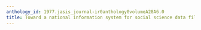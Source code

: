 ```yaml
---
anthology_id: 1977.jasis_journal-ir0anthology0volumeA28A6.0
title: Toward a national information system for social science data files
---
```


